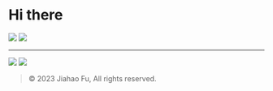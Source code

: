 # Hi there

[![](https://img.shields.io/badge/Notion-个人主页-111111.svg?style=for-the-badge&logo=notion&logoColor=white)](https://beixin.notion.site)
[![](https://img.shields.io/badge/many.link-社交平台-CF245F.svg?style=for-the-badge&logo=linktree&logoColor=white)](https://many.link/beixinti)

---

[![](https://img.shields.io/badge/捐赠-微信支付、支付宝、QQ支付、爱发电-4CAF50.svg?style=for-the-badge)](https://github.com/beixinti/beixinti/blob/main/DONATE.md)
[![](https://img.shields.io/badge/联络-微信、QQ、Telegram、电邮-2196F3.svg?style=for-the-badge)](https://github.com/beixinti/beixinti/blob/main/CONTACT.md)

> © 2023 Jiahao Fu, All rights reserved.  
